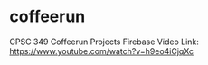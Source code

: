 # coffeerun
CPSC 349 Coffeerun Projects
Firebase Video Link:
https://www.youtube.com/watch?v=h9eo4iCjqXc
